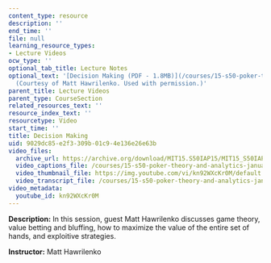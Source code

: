 ```yaml
---
content_type: resource
description: ''
end_time: ''
file: null
learning_resource_types:
- Lecture Videos
ocw_type: ''
optional_tab_title: Lecture Notes
optional_text: '[Decision Making (PDF - 1.8MB)](/courses/15-s50-poker-theory-and-analytics-january-iap-2015/resources/mit15_s50iap15_l8_decisions)
  (Courtesy of Matt Hawrilenko. Used with permission.)'
parent_title: Lecture Videos
parent_type: CourseSection
related_resources_text: ''
resource_index_text: ''
resourcetype: Video
start_time: ''
title: Decision Making
uid: 9029dc85-e2f3-309b-01c9-4e136e26e63b
video_files:
  archive_url: https://archive.org/download/MIT15.S50IAP15/MIT15_S50IAP15_lec08_300k.mp4
  video_captions_file: /courses/15-s50-poker-theory-and-analytics-january-iap-2015/720cfad09b515d6b9168bf8de115c3f7_kn92WXcKr0M.vtt
  video_thumbnail_file: https://img.youtube.com/vi/kn92WXcKr0M/default.jpg
  video_transcript_file: /courses/15-s50-poker-theory-and-analytics-january-iap-2015/269df0542eb50a94faeaf0286cfa959e_kn92WXcKr0M.pdf
video_metadata:
  youtube_id: kn92WXcKr0M
---
```


**Description:** In this session, guest Matt Hawrilenko discusses game theory, value betting and bluffing, how to maximize the value of the entire set of hands, and exploitive strategies.

**Instructor:** Matt Hawrilenko




